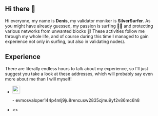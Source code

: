 ## Hi there 👋
Hi everyone, my name is **Denis**, my validator moniker is **SilverSurfer**. As you might have already guessed, my passion is surfing 🏄‍♂️ and protecting various networks from unwanted blocks 💪! These activities follow me through my whole life, and of course during this time I managed to gain experience not only in surfing, but also in validating nodes).

## Experience
There are literally endless hours to talk about my experience, so I'll just suggest you take a look at these addresses, which will probably say even more about me than I will myself! 

<ul>
<li><div><img src="https://github.com/user-attachments/assets/14a0df3c-647b-43c7-8b12-69ef3dd3c093" width=25><p> - evmosvaloper144p4mlj9ju8rencusw2835cjmu9yf2v86mc6h8</p></div></li>
<li><p><></p></li>
</ul>
